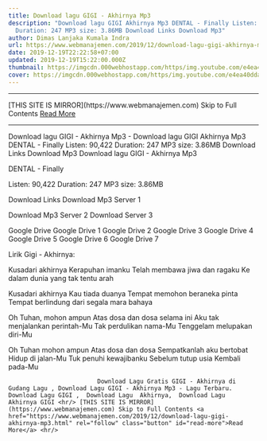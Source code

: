 ```yaml
---
title: Download lagu GIGI - Akhirnya Mp3
description: "Download lagu GIGI Akhirnya Mp3 DENTAL - Finally Listen: 90,422
  Duration: 247 MP3 size: 3.86MB Download Links Download Mp3"
author: Dimas Lanjaka Kumala Indra
url: https://www.webmanajemen.com/2019/12/download-lagu-gigi-akhirnya-mp3.html
date: 2019-12-19T22:22:58+07:00
updated: 2019-12-19T15:22:00.000Z
thumbnail: https://imgcdn.000webhostapp.com/https/img.youtube.com/e4ea40dda4f7f8215448c9f9a95dcef1.jpeg
cover: https://imgcdn.000webhostapp.com/https/img.youtube.com/e4ea40dda4f7f8215448c9f9a95dcef1.jpeg
---
```


<hr/> [THIS SITE IS MIRROR](https://www.webmanajemen.com) Skip to Full Contents <a href="https://www.webmanajemen.com/2019/12/download-lagu-gigi-akhirnya-mp3.html" rel="follow" class="button" id="read-more">Read More</a> <hr/> Download lagu GIGI - Akhirnya Mp3 - Download lagu GIGI Akhirnya Mp3 DENTAL - Finally Listen: 90,422 Duration: 247 MP3 size: 3.86MB Download Links Download Mp3 Download lagu GIGI - Akhirnya Mp3

  DENTAL - Finally 

  Listen: 90,422 
  Duration: 247 
  MP3 size: 3.86MB 

  Download Links 
  Download Mp3 Server 1 

  Download Mp3 Server 2 
  Download Server 3 


  Google Drive   Google Drive 1 
  Google Drive 2 
  Google Drive 3 
  Google Drive 4 
  Google Drive 5 
  Google Drive 6 
  Google Drive 7 


                             
Lirik Gigi - Akhirnya:
                             
Kusadari akhirnya
  Kerapuhan imanku
  Telah membawa jiwa dan ragaku
  Ke dalam dunia yang tak tentu arah
  
  Kusadari akhirnya
  Kau tiada duanya
  Tempat memohon beraneka pinta
  Tempat berlindung dari segala mara bahaya
  
  Oh Tuhan, mohon ampun
  Atas dosa dan dosa selama ini
  Aku tak menjalankan perintah-Mu
  Tak perdulikan nama-Mu
  Tenggelam melupakan diri-Mu
  
  Oh Tuhan mohon ampun
  Atas dosa dan dosa
  Sempatkanlah aku bertobat
  Hidup di jalan-Mu
  Tuk penuhi kewajibanku
  Sebelum tutup usia
  Kembali pada-Mu                                 
                                 
                             Download Lagu Gratis GIGI - Akhirnya di Gudang Lagu , Download Lagu GIGI - Akhirnya Mp3 - Lagu Terbaru.                                                         Download Lagu GIGI ,  Download Lagu  Akhirnya,  Download Lagu  Akhirnya GIGI <hr/> [THIS SITE IS MIRROR](https://www.webmanajemen.com) Skip to Full Contents <a href="https://www.webmanajemen.com/2019/12/download-lagu-gigi-akhirnya-mp3.html" rel="follow" class="button" id="read-more">Read More</a> <hr/>